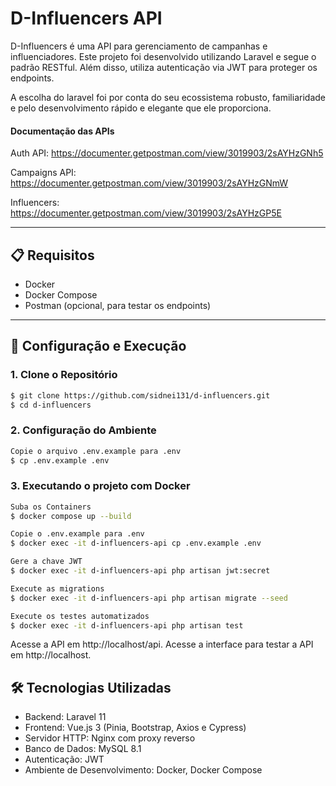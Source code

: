
# D-Influencers API

D-Influencers é uma API para gerenciamento de campanhas e influenciadores. Este projeto foi desenvolvido utilizando Laravel e segue o padrão RESTful. Além disso, utiliza autenticação via JWT para proteger os endpoints.

A escolha do laravel foi por conta do seu ecossistema robusto, familiaridade e pelo desenvolvimento rápido e elegante que ele proporciona.


#### Documentação das APIs

Auth API: https://documenter.getpostman.com/view/3019903/2sAYHzGNh5

Campaigns API: https://documenter.getpostman.com/view/3019903/2sAYHzGNmW

Influencers: https://documenter.getpostman.com/view/3019903/2sAYHzGP5E

---

## 📋 Requisitos

- Docker
- Docker Compose
- Postman (opcional, para testar os endpoints)

---

## 🚀 Configuração e Execução

### 1. Clone o Repositório

```bash
$ git clone https://github.com/sidnei131/d-influencers.git
$ cd d-influencers
```

### 2. Configuração do Ambiente
```bash
Copie o arquivo .env.example para .env
$ cp .env.example .env
```

### 3. Executando o projeto com Docker

```bash
Suba os Containers
$ docker compose up --build

Copie o .env.example para .env
$ docker exec -it d-influencers-api cp .env.example .env

Gere a chave JWT
$ docker exec -it d-influencers-api php artisan jwt:secret

Execute as migrations
$ docker exec -it d-influencers-api php artisan migrate --seed

Execute os testes automatizados
$ docker exec -it d-influencers-api php artisan test
```

Acesse a API em http://localhost/api.
Acesse a interface para testar a API em http://localhost.

## 🛠️ Tecnologias Utilizadas

- Backend: Laravel 11 
- Frontend: Vue.js 3 (Pinia, Bootstrap, Axios e Cypress)
- Servidor HTTP: Nginx com proxy reverso
- Banco de Dados: MySQL 8.1
- Autenticação: JWT
- Ambiente de Desenvolvimento: Docker, Docker Compose


